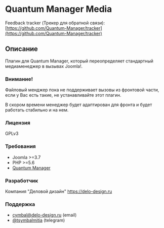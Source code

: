 # Quantum Manager Media

Feedback tracker (Трекер для обратной связи): [https://github.com/Quantum-Manager/tracker](https://github.com/Quantum-Manager/tracker)

## Описание
Плагин для Quantum Manager, который переопределяет стандартный медиаменеджер в вызывах Joomla!.

### Внимание!
Файловый менджер пока не поддерживает вызовы из фронтовой части, если у Вас есть такие, не устанавливайте этот плагин.

В скором времени менеджер будет адаптирован для фронта и будет работать стабильно и на нем.

### Лицензия
GPLv3

### Требования
- Joomla >=3.7
- PHP >=5.6
- [Quantum Manager](https://github.com/Delo-Design/quantummanager)

### Разработчик
Компания "Деловой дизайн" https://delo-design.ru

### Поддержка
- [cymbal@delo-design.ru](mailto:cymbal@delo-design.ru) (email)
- [@tsymbalmitia](tg://resolve?domain=tsymbalmitia) (telegram) 
